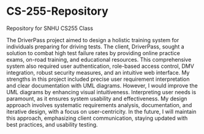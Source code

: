 # CS-255-Repository
Repository for SNHU CS255 Class

The DriverPass project aimed to design a holistic training system for individuals preparing for driving tests. The client, DriverPass, sought a solution to combat high test failure rates by providing online practice exams, on-road training, and educational resources. This comprehensive system also required user authentication, role-based access control, DMV integration, robust security measures, and an intuitive web interface. My strengths in this project included precise user requirement interpretation and clear documentation with UML diagrams. However, I would improve the UML diagrams by enhancing visual intuitiveness. Interpreting user needs is paramount, as it ensures system usability and effectiveness. My design approach involves systematic requirements analysis, documentation, and iterative design, with a focus on user-centricity. In the future, I will maintain this approach, emphasizing client communication, staying updated with best practices, and usability testing.
